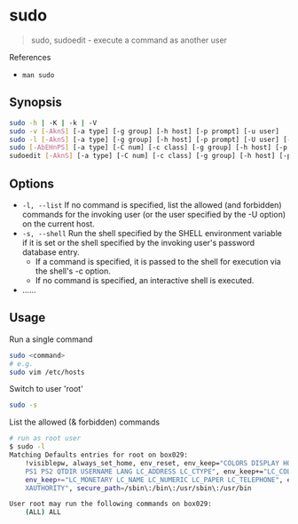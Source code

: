 # sudo

> sudo, sudoedit - execute a command as another user

References

* `man sudo`

## Synopsis

```bash
sudo -h | -K | -k | -V
sudo -v [-AknS] [-a type] [-g group] [-h host] [-p prompt] [-u user]
sudo -l [-AknS] [-a type] [-g group] [-h host] [-p prompt] [-U user] [-u user] [command]
sudo [-AbEHnPS] [-a type] [-C num] [-c class] [-g group] [-h host] [-p prompt] [-r role] [-t type] [-u user] [VAR=value] [-i | -s] [command]
sudoedit [-AknS] [-a type] [-C num] [-c class] [-g group] [-h host] [-p prompt] [-u user] file ...
```

## Options

* `-l, --list` If no command is specified, list the allowed \(and forbidden\) commands for the invoking user \(or the user specified by the -U option\) on the current host.
* `-s, --shell` Run the shell specified by the SHELL environment variable if it is set or the shell specified by the invoking user's password database entry.
  * If a command is specified, it is passed to the shell for execution via the shell's -c option.
  * If no command is specified, an interactive shell is executed.
* ……

## Usage

Run a single command

```bash
sudo <command>
# e.g.
sudo vim /etc/hosts
```

Switch to user 'root'

```bash
sudo -s
```

List the allowed \(& forbidden\) commands

```bash
# run as root user
$ sudo -l
Matching Defaults entries for root on box029:
    !visiblepw, always_set_home, env_reset, env_keep="COLORS DISPLAY HOSTNAME HISTSIZE INPUTRC KDEDIR LS_COLORS", env_keep+="MAIL
    PS1 PS2 QTDIR USERNAME LANG LC_ADDRESS LC_CTYPE", env_keep+="LC_COLLATE LC_IDENTIFICATION LC_MEASUREMENT LC_MESSAGES",
    env_keep+="LC_MONETARY LC_NAME LC_NUMERIC LC_PAPER LC_TELEPHONE", env_keep+="LC_TIME LC_ALL LANGUAGE LINGUAS _XKB_CHARSET
    XAUTHORITY", secure_path=/sbin\:/bin\:/usr/sbin\:/usr/bin

User root may run the following commands on box029:
    (ALL) ALL
```

